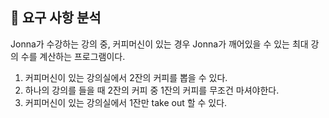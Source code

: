 ## 🐧 요구 사항 분석

Jonna가 수강하는 강의 중, 커피머신이 있는 경우 Jonna가 깨어있을 수 있는 최대 강의 수를 계산하는 프로그램이다. 

1. 커피머신이 있는 강의실에서 2잔의 커피를 뽑을 수 있다.
2. 하나의 강의를 들을 때 2잔의 커피 중 1잔의 커피를 무조건 마셔야한다.
3. 커피머신이 있는 강의실에서 1잔만 take out 할 수 있다.
